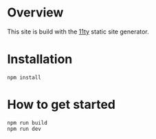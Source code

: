 # Overview

This site is build with the [11ty](https://www.11ty.io/) static site generator.

# Installation

```shell
npm install
```

# How to get started

```shell
npm run build
npm run dev
```
